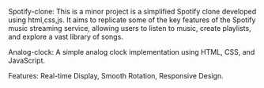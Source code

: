 Spotify-clone:
This is a minor project is a simplified Spotify clone developed using html,css,js.
It aims to replicate some of the key features of the Spotify music streaming service, allowing users to listen to music, create playlists, and explore a vast library of songs.


Analog-clock:
A simple analog clock implementation using HTML, CSS, and JavaScript.

Features: Real-time Display, Smooth Rotation, Responsive Design.
